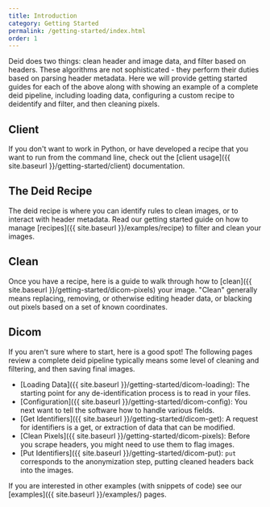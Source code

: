 ```yaml
---
title: Introduction
category: Getting Started
permalink: /getting-started/index.html
order: 1
---
```


Deid does two things: clean header and image data, and filter based on headers.
These algorithms are not sophisticated - they perform their duties based on
parsing header metadata. Here we will provide getting started guides for each of the above
along with showing an example of a complete deid pipeline, including loading data,
configuring a custom recipe to deidentify and filter, and then cleaning pixels.

## Client

If you don't want to work in Python, or have developed a recipe that you want to run
from the command line, check out the [client usage]({{ site.baseurl }}/getting-started/client)
documentation.

## The Deid Recipe

The deid recipe is where you can identify rules to clean images, or to interact with header
metadata. Read our getting started guide on how to manage [recipes]({{ site.baseurl }}/examples/recipe) 
to filter and clean your images.

## Clean

Once you have a recipe, here is a guide to walk through how to [clean]({{ site.baseurl }}/getting-started/dicom-pixels) 
your image. "Clean" generally means replacing, removing, or otherwise editing header data, 
or blacking out pixels based on a set of known coordinates.

## Dicom
If you aren't sure where to start, here is a good spot! The following pages review a complete 
deid pipeline typically means some level of cleaning and filtering, and then saving final images.

 - [Loading Data]({{ site.baseurl }}/getting-started/dicom-loading): The starting point for any de-identification process is to read in your files.
 - [Configuration]({{ site.baseurl }}/getting-started/dicom-config): You next want to tell the software how to handle various fields.
 - [Get Identifiers]({{ site.baseurl }}/getting-started/dicom-get): A request for identifiers is a get, or extraction of data that can be modified.
 - [Clean Pixels]({{ site.baseurl }}/getting-started/dicom-pixels): Before you scrape headers, you might need to use them to flag images.
 - [Put Identifiers]({{ site.baseurl }}/getting-started/dicom-put): `put` corresponds to the anonymization step, putting cleaned headers back into the images.

If you are interested in other examples (with snippets of code) see our [examples]({{ site.baseurl }}/examples/) pages.
